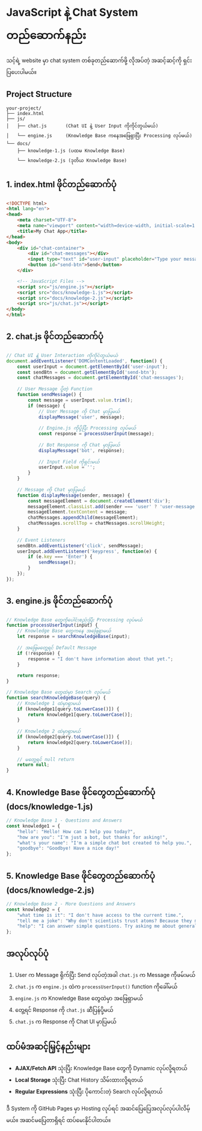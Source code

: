 # JavaScript နဲ့ Chat System တည်ဆောက်နည်း

သင့်ရဲ့ website မှာ chat system တစ်ခုတည်ဆောက်ဖို့ လိုအပ်တဲ့ အဆင့်ဆင့်ကို ရှင်းပြပေးပါမယ်။

## Project Structure
```
your-project/
├── index.html
├── js/
│   ├── chat.js       (Chat UI နဲ့ User Input ကိုကိုင်တွယ်မယ်)
│   └── engine.js     (Knowledge Base ကနေအဖြေရှာပြီး Processing လုပ်မယ်)
└── docs/
    ├── knowledge-1.js (ပထမ Knowledge Base)
    └── knowledge-2.js (ဒုတိယ Knowledge Base)
```

## 1. index.html ဖိုင်တည်ဆောက်ပုံ

```html
<!DOCTYPE html>
<html lang="en">
<head>
    <meta charset="UTF-8">
    <meta name="viewport" content="width=device-width, initial-scale=1.0">
    <title>My Chat App</title>
</head>
<body>
    <div id="chat-container">
        <div id="chat-messages"></div>
        <input type="text" id="user-input" placeholder="Type your message...">
        <button id="send-btn">Send</button>
    </div>

    <!-- JavaScript Files -->
    <script src="js/engine.js"></script>
    <script src="docs/knowledge-1.js"></script>
    <script src="docs/knowledge-2.js"></script>
    <script src="js/chat.js"></script>
</body>
</html>
```

## 2. chat.js ဖိုင်တည်ဆောက်ပုံ

```javascript
// Chat UI နဲ့ User Interaction ကိုကိုင်တွယ်မယ်
document.addEventListener('DOMContentLoaded', function() {
    const userInput = document.getElementById('user-input');
    const sendBtn = document.getElementById('send-btn');
    const chatMessages = document.getElementById('chat-messages');
    
    // User Message ပို့တဲ့ Function
    function sendMessage() {
        const message = userInput.value.trim();
        if (message) {
            // User Message ကို Chat မှာပြမယ်
            displayMessage('user', message);
            
            // Engine.js ကိုပို့ပြီး Processing လုပ်မယ်
            const response = processUserInput(message);
            
            // Bot Response ကို Chat မှာပြမယ်
            displayMessage('bot', response);
            
            // Input Field ကိုရှင်းမယ်
            userInput.value = '';
        }
    }
    
    // Message ကို Chat မှာပြမယ်
    function displayMessage(sender, message) {
        const messageElement = document.createElement('div');
        messageElement.classList.add(sender === 'user' ? 'user-message' : 'bot-message');
        messageElement.textContent = message;
        chatMessages.appendChild(messageElement);
        chatMessages.scrollTop = chatMessages.scrollHeight;
    }
    
    // Event Listeners
    sendBtn.addEventListener('click', sendMessage);
    userInput.addEventListener('keypress', function(e) {
        if (e.key === 'Enter') {
            sendMessage();
        }
    });
});
```

## 3. engine.js ဖိုင်တည်ဆောက်ပုံ

```javascript
// Knowledge Base တွေကိုပေါင်းစည်းပြီး Processing လုပ်မယ်
function processUserInput(input) {
    // Knowledge Base တွေကနေ အဖြေရှာမယ်
    let response = searchKnowledgeBase(input);
    
    // အဖြေမတွေ့ရင် Default Message
    if (!response) {
        response = "I don't have information about that yet.";
    }
    
    return response;
}

// Knowledge Base တွေထဲမှာ Search လုပ်မယ်
function searchKnowledgeBase(query) {
    // Knowledge 1 ထဲမှာရှာမယ်
    if (knowledge1[query.toLowerCase()]) {
        return knowledge1[query.toLowerCase()];
    }
    
    // Knowledge 2 ထဲမှာရှာမယ်
    if (knowledge2[query.toLowerCase()]) {
        return knowledge2[query.toLowerCase()];
    }
    
    // မတွေ့ရင် null return
    return null;
}
```

## 4. Knowledge Base ဖိုင်တွေတည်ဆောက်ပုံ (docs/knowledge-1.js)

```javascript
// Knowledge Base 1 - Questions and Answers
const knowledge1 = {
    "hello": "Hello! How can I help you today?",
    "how are you": "I'm just a bot, but thanks for asking!",
    "what's your name": "I'm a simple chat bot created to help you.",
    "goodbye": "Goodbye! Have a nice day!"
};
```

## 5. Knowledge Base ဖိုင်တွေတည်ဆောက်ပုံ (docs/knowledge-2.js)

```javascript
// Knowledge Base 2 - More Questions and Answers
const knowledge2 = {
    "what time is it": "I don't have access to the current time.",
    "tell me a joke": "Why don't scientists trust atoms? Because they make up everything!",
    "help": "I can answer simple questions. Try asking me about general topics."
};
```

## အလုပ်လုပ်ပုံ
1. User က Message ရိုက်ပြီး Send လုပ်တဲ့အခါ `chat.js` က Message ကိုဖမ်းမယ်
2. `chat.js` က `engine.js` ထဲက `processUserInput()` function ကိုခေါ်မယ်
3. `engine.js` က Knowledge Base တွေထဲမှာ အဖြေရှာမယ်
4. တွေ့ရင် Response ကို `chat.js` ဆီပြန်ပို့မယ်
5. `chat.js` က Response ကို Chat UI မှာပြမယ်

## ထပ်မံအဆင့်မြှင့်နည်းများ
- **AJAX/Fetch API** သုံးပြီး Knowledge Base တွေကို Dynamic လုပ်လို့ရတယ်
- **Local Storage** သုံးပြီး Chat History သိမ်းထားလို့ရတယ်
- **Regular Expressions** သုံးပြီး ပိုကောင်းတဲ့ Search လုပ်လို့ရတယ်

ဒီ System ကို GitHub Pages မှာ Hosting လုပ်ရင် အဆင်ပြေပြေအလုပ်လုပ်ပါလိမ့်မယ်။ အဆင်မပြေတာရှိရင် ထပ်မေးနိုင်ပါတယ်။
